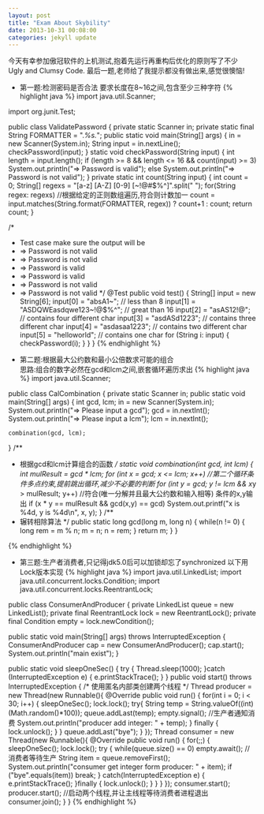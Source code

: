 ```yaml
---
layout: post
title: "Exam About Skybility"
date: 2013-10-31 00:08:00
categories: jekyll update
---
```


今天有幸参加傲冠软件的上机测试,抱着先运行再重构后优化的原则写了不少  
Ugly and Clumsy Code. 最后一题,老师给了我提示都没有做出来,感觉很懊恼!

- 第一题:检测密码是否合法
要求长度在8~16之间,包含至少三种字符
{% highlight java %}
import java.util.Scanner;

import org.junit.Test;

public class ValidatePassword {
  private static Scanner in;
  private static final String FORMATTER = ".*%s.*";
  public static void main(String[] args) {
    in = new Scanner(System.in);
    String input = in.nextLine();
    checkPassword(input);
  }
  static void checkPassword(String input) {
    int length = input.length();
    if (length >= 8 && length <= 16 && count(input) >= 3)
      System.out.println("=> Password is valid");
    else
      System.out.println("=> Password is not valid");
  }
  private static int count(String input) {
    int count = 0;
    String[] regexs = 
      "[a-z] [A-Z] [0-9] [~!@#$%^]".split(" ");
    for(String regex: regexs)     //根据给定的正则数组遍历,符合则计数加一
      count = input.matches(String.format(FORMATTER, regex)) ? count+1 : count;
    return count;
  }
  
  /*
   * Test case make sure the output will be 
   * => Password is not valid 
   * => Password is not valid 
   * => Password is valid 
   * => Password is valid 
   * => Password is not valid 
   * => Password is not valid
   */
  @Test
  public void test() {
    String[] input = new String[6];
    input[0] = "absA1~";                // less than 8
    input[1] = "ASDQWEasdqwe123~!@$%^"; // great than 16
    input[2] = "asAS12!@";      // contains four different char
    input[3] = "asdASd1223";    // contains three different char
    input[4] = "asdasaa1223";   // contains two different char
    input[5] = "helloworld";    // contains one char
    for (String i: input) {
      checkPassword(i);
    }
  }
}
{% endhighlight %}

- 第二题:根据最大公约数和最小公倍数求可能的组合  
思路:组合的数字必然在gcd和lcm之间,嵌套循环遍历求出
{% highlight java %}
import java.util.Scanner;

public class CalCombination {
  private static Scanner in;
  public static void main(String[] args) {
    int gcd, lcm;
    in = new Scanner(System.in);
    System.out.println("=> Please input a gcd");
    gcd = in.nextInt();
    System.out.println("=> Please input a lcm");
    lcm = in.nextInt();

    combination(gcd, lcm);
  }
  /**
   * 根据gcd和lcm计算组合的函数
   */
  static void combination(int gcd, int lcm) {
    int mulResult = gcd * lcm;
    for (int x = gcd; x <= lcm; x++)
      //第二个循环条件多点约束,提前跳出循环,减少不必要的判断
      for (int y = gcd; y != lcm && x*y > mulResult; y++)
        //符合(唯一分解并且最大公约数和输入相等) 条件的x,y输出
        if (x * y == mulResult && gcd(x,y) == gcd)
          System.out.printf("x is %4d,  y is %4d\n", x, y);
  }
  /**
   * 辗转相除算法
   */
  public static long gcd(long m, long n) {
    while(n != 0) {
      long rem = m % n;
      m = n;
      n = rem;
    }
    return m;
  }
}

{% endhighlight %}

- 第三题:生产者消费者,只记得jdk5.0后可以加锁却忘了synchronized
以下用Lock版本实现
{% highlight java %}
import java.util.LinkedList;
import java.util.concurrent.locks.Condition;
import java.util.concurrent.locks.ReentrantLock;

public class ConsumerAndProducer {
  private LinkedList<String> queue = new LinkedList<String>();
  private final ReentrantLock lock = new ReentrantLock();
  private final Condition empty = lock.newCondition();

  public static void main(String[] args) throws InterruptedException {
    ConsumerAndProducer cap = new ConsumerAndProducer();
    cap.start();
    System.out.println("main exist");
  }

  public static void sleepOneSec() {
    try {
      Thread.sleep(1000);
    }catch (InterruptedException e) {
      e.printStackTrace();
    }
  }
  public void start() throws InterruptedException {
    /* 使用匿名内部类创建两个线程 */
    Thread producer = new Thread(new Runnable(){
        @Override
        public void run() {
          for(int i = 0; i < 30; i++) {
            sleepOneSec();
            lock.lock();
            try{
              String temp = String.valueOf((int)(Math.random()*100));
              queue.addLast(temp);
              empty.signal();       //生产者通知消费
              System.out.println("producer add integer: " + temp);
            } finally {
              lock.unlock();
            }
          }
          queue.addLast("bye");
        }
    });
    Thread consumer = new Thread(new Runnable(){
        @Override
        public void run() {
          for(;;) {
            sleepOneSec();
            lock.lock();
            try {
              while(queue.size() == 0)
                empty.await();    //消费者等待生产
              String item = queue.removeFirst();
              System.out.println("consumer get integer form producer: " + item);
              if ("bye".equals(item))
                break;
            } catch(InterruptedException e) {
              e.printStackTrace();
            }finally {
              lock.unlock();
            }
          }
        }
    });
    consumer.start();
    producer.start();
    //启动两个线程,并让主线程等待消费者进程退出
    consumer.join();
  }
}
{% endhighlight %}
